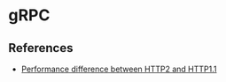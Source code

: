 # gRPC

## References
* [Performance difference between HTTP2 and HTTP1.1](https://imagekit.io/demo/http2-vs-http1)
